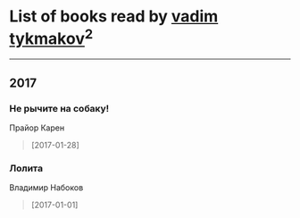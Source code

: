 # List of books read by [vadim tykmakov](https://my.mail.ru/mail/tuell95/)<sup>2</sup>
---

## 2017

### Нe рычите на собаку!
Прайор Карен
> [2017-01-28] 


### Лолита
Владимир Набоков
> [2017-01-01] 



